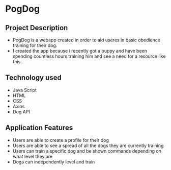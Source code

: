 ﻿# PogDog

## Project Description

- PogDog is a webapp created in order to aid useres in basic obedience training for their dog.
- I created the app because i recently got a puppy and have been spending countless hours training him and see a need for a resource like this.

## Technology used

- Java Script
- HTML
- CSS
- Axios
- Dog API

## Application Features

- Users are able to create a profile for their dog
- Users are able to see a spread of all the dogs they are currently training
- Users can train a specific dog and be shown commands depending on what level they are
- Dogs can independently level and train

